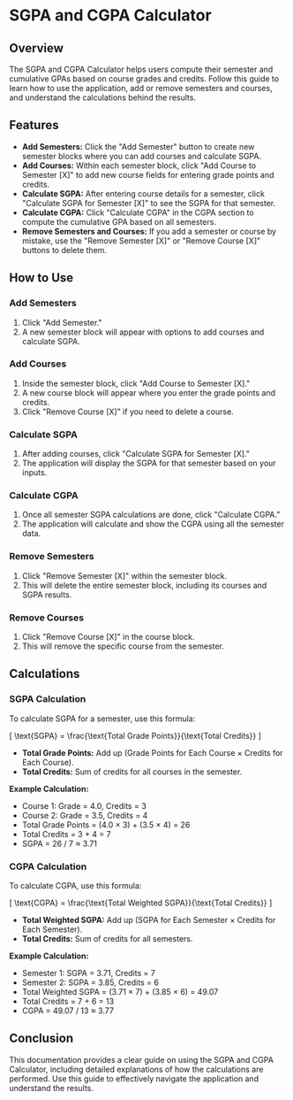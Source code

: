 # SGPA and CGPA Calculator

## Overview

The SGPA and CGPA Calculator helps users compute their semester and cumulative GPAs based on course grades and credits. Follow this guide to learn how to use the application, add or remove semesters and courses, and understand the calculations behind the results.

## Features

- **Add Semesters:** Click the "Add Semester" button to create new semester blocks where you can add courses and calculate SGPA.
- **Add Courses:** Within each semester block, click "Add Course to Semester [X]" to add new course fields for entering grade points and credits.
- **Calculate SGPA:** After entering course details for a semester, click "Calculate SGPA for Semester [X]" to see the SGPA for that semester.
- **Calculate CGPA:** Click "Calculate CGPA" in the CGPA section to compute the cumulative GPA based on all semesters.
- **Remove Semesters and Courses:** If you add a semester or course by mistake, use the "Remove Semester [X]" or "Remove Course [X]" buttons to delete them.

## How to Use

### Add Semesters

1. Click "Add Semester."
2. A new semester block will appear with options to add courses and calculate SGPA.

### Add Courses

1. Inside the semester block, click "Add Course to Semester [X]."
2. A new course block will appear where you enter the grade points and credits.
3. Click "Remove Course [X]" if you need to delete a course.

### Calculate SGPA

1. After adding courses, click "Calculate SGPA for Semester [X]."
2. The application will display the SGPA for that semester based on your inputs.

### Calculate CGPA

1. Once all semester SGPA calculations are done, click "Calculate CGPA."
2. The application will calculate and show the CGPA using all the semester data.

### Remove Semesters

1. Click "Remove Semester [X]" within the semester block.
2. This will delete the entire semester block, including its courses and SGPA results.

### Remove Courses

1. Click "Remove Course [X]" in the course block.
2. This will remove the specific course from the semester.

## Calculations

### SGPA Calculation

To calculate SGPA for a semester, use this formula:

\[ \text{SGPA} = \frac{\text{Total Grade Points}}{\text{Total Credits}} \]

- **Total Grade Points:** Add up (Grade Points for Each Course × Credits for Each Course).
- **Total Credits:** Sum of credits for all courses in the semester.

**Example Calculation:**

- Course 1: Grade = 4.0, Credits = 3
- Course 2: Grade = 3.5, Credits = 4
- Total Grade Points = (4.0 × 3) + (3.5 × 4) = 26
- Total Credits = 3 + 4 = 7
- SGPA = 26 / 7 ≈ 3.71

### CGPA Calculation

To calculate CGPA, use this formula:

\[ \text{CGPA} = \frac{\text{Total Weighted SGPA}}{\text{Total Credits}} \]

- **Total Weighted SGPA:** Add up (SGPA for Each Semester × Credits for Each Semester).
- **Total Credits:** Sum of credits for all semesters.

**Example Calculation:**

- Semester 1: SGPA = 3.71, Credits = 7
- Semester 2: SGPA = 3.85, Credits = 6
- Total Weighted SGPA = (3.71 × 7) + (3.85 × 6) = 49.07
- Total Credits = 7 + 6 = 13
- CGPA = 49.07 / 13 ≈ 3.77

## Conclusion

This documentation provides a clear guide on using the SGPA and CGPA Calculator, including detailed explanations of how the calculations are performed. Use this guide to effectively navigate the application and understand the results.
